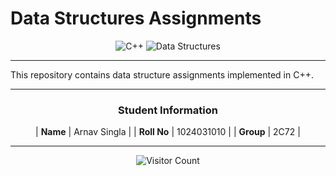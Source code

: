 #  Data Structures Assignments

<div align="center">

![C++](https://img.shields.io/badge/C++-00599C?style=for-the-badge&logo=c%2B%2B&logoColor=white)
![Data Structures](https://img.shields.io/badge/Data%20Structures-FF6B6B?style=for-the-badge)

</div>

---


</div>

This repository contains data structure assignments implemented in C++.

---

<div align="center">

###  Student Information



| **Name** | Arnav Singla |
| **Roll No** | 1024031010 |
| **Group** | 2C72 |

</div>

---
 
<div align="center">

![Visitor Count](https://visitor-badge.laobi.icu/badge?page_id=arnav.cpp-assignments)


</div>
